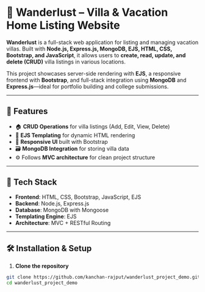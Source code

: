# 🏡 Wanderlust – Villa & Vacation Home Listing Website

**Wanderlust** is a full-stack web application for listing and managing vacation villas. Built with **Node.js, Express.js, MongoDB, EJS, HTML, CSS, Bootstrap, and JavaScript**, it allows users to **create, read, update, and delete (CRUD)** villa listings in various locations.

This project showcases server-side rendering with **EJS**, a responsive frontend with **Bootstrap**, and full-stack integration using **MongoDB** and **Express.js**—ideal for portfolio building and college submissions.

---

## 🚀 Features

- 🏠 **CRUD Operations** for villa listings (Add, Edit, View, Delete)
- 📄 **EJS Templating** for dynamic HTML rendering
- 🎨 **Responsive UI** built with Bootstrap
- 🗃️ **MongoDB Integration** for storing villa data
- ⚙️ Follows **MVC architecture** for clean project structure

---

## 🧰 Tech Stack

- **Frontend**: HTML, CSS, Bootstrap, JavaScript, EJS
- **Backend**: Node.js, Express.js
- **Database**: MongoDB with Mongoose
- **Templating Engine**: EJS
- **Architecture**: MVC + RESTful Routing

---

## 🛠️ Installation & Setup

1. **Clone the repository**
```bash
git clone https://github.com/kanchan-rajput/wanderlust_project_demo.git
cd wanderlust_project_demo
